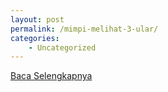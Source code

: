 ```yaml
---
layout: post
permalink: /mimpi-melihat-3-ular/
categories:
    - Uncategorized
---
```


[Baca Selengkapnya](/07)
